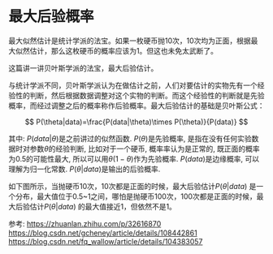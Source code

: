 # 最大后验概率

最大似然估计是统计学派的法宝。如果一枚硬币抛10次，10次均为正面，根据最大似然估计，那么这枚硬币的概率应该为1。但这也未免太武断了。

这篇讲一讲贝叶斯学派的法宝，最大后验估计。

与统计学派不同，贝叶斯学派认为在做估计之前，人们对要估计的实物先有一个经验性的判断，然后根据数据调整对这个实物的判断。而这个经验性的判断就是先验概率，而经过调整之后的概率称作后验概率。最大后验估计的基础是贝叶斯公式：

$$
P(\theta|data)=\frac{P(data|\theta)\times P(\theta)}{P(data)}
$$

其中:
$P(data|\theta)$是之前讲过的似然函数.
$P(\theta)$是先验概率, 是指在没有任何实验数据时对参数$\theta$的经验判断, 比如对于一个硬币, 概率率认为是正常的, 既正面的概率为0.5的可能性最大, 所以可以用$\theta(1-\theta)$作为先验概率.
$P(data)$是边缘概率, 可以理解为归一化常数.
$P(\theta|data)$是输出的后验概率.

如下图所示，当抛硬币10次，10次都是正面的时候，最大后验估计$P(\theta|data)$ 是一个分布，最大值位于0.5~1之间，哪怕是抛硬币100次，100次都是正面的时候，最大后验估计$P(\theta|data)$ 的最大值接近1，但依然不是1。
[](./最大后验概率/6.png)


参考:
https://zhuanlan.zhihu.com/p/32616870
https://blog.csdn.net/gcheney/article/details/108442861
https://blog.csdn.net/fq_wallow/article/details/104383057
